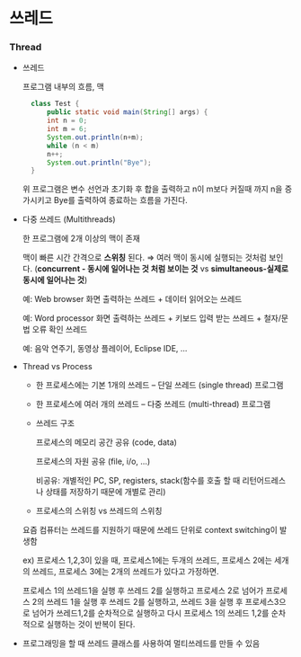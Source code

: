 # 쓰레드

### Thread

- 쓰레드

  프로그램 내부의 흐름, 맥

  ```java
    class Test {
    	public static void main(String[] args) {
    	int n = 0;
    	int m = 6;
    	System.out.println(n+m);
    	while (n < m)
    	n++;
    	System.out.println("Bye");
    }
  ```

  위 프로그램은 변수 선언과 초기화 후 합을 출력하고 n이 m보다 커질때 까지 n을 증가시키고 Bye를 출력하여 종료하는 흐름을 가진다.

- 다중 쓰레드 (Multithreads)

  한 프로그램에 2개 이상의 맥이 존재

  맥이 빠른 시간 간격으로 **스위칭** 된다. ⇒ 여러 맥이 동시에 실행되는 것처럼 보인다. (**concurrent - 동시에 일어나는 것 처럼 보이는 것** vs **simultaneous-실제로 동시에 일어나는 것**)

  예: Web browser 화면 출력하는 쓰레드 + 데이터 읽어오는 쓰레드

  예: Word processor 화면 출력하는 쓰레드 + 키보드 입력 받는 쓰레드 + 철자/문법 오류 확인 쓰레드

  예: 음악 연주기, 동영상 플레이어, Eclipse IDE, …

- Thread vs Process

  - 한 프로세스에는 기본 1개의 쓰레드 – 단일 쓰레드 (single thread) 프로그램

  - 한 프로세스에 여러 개의 쓰레드 – 다중 쓰레드 (multi-thread) 프로그램

  - 쓰레드 구조

    프로세스의 메모리 공간 공유 (code, data)

    프로세스의 자원 공유 (file, i/o, …)

    비공유: 개별적인 PC, SP, registers, stack(함수를 호출 할 때 리턴어드레스나 상태를 저장하기 때문에 개별로 관리)

  - 프로세스의 스위칭 vs 쓰레드의 스위칭

  요즘 컴퓨터는 쓰레드를 지원하기 때문에 쓰레드 단위로 context switching이 발생함

  ex) 프로세스 1,2,3이 있을 때, 프로세스1에는 두개의 쓰레드, 프로세스 2에는 세개의 쓰레드, 프로세스 3에는 2개의 쓰레드가 있다고 가정하면.

  프로세스 1의 쓰레드1을 실행 후 쓰레드 2를 실행하고 프로세스 2로 넘어가 프로세스 2의 쓰레드 1을 실행 후 쓰레드 2를 실행하고, 쓰레드 3을 실행 후 프로세스3으로 넘어가 쓰레드1,2를 순차적으로 실행하고 다시 프로세스 1의 쓰레드 1,2를 순차적으로 실행하는 것이 반복이 된다.

- 프로그래밍을 할 때 쓰레드 클래스를 사용하여 멀티쓰레드를 만들 수 있음